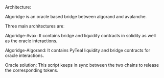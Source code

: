 

Architecture: 

Algoridge is an oracle based bridge between algorand and avalanche. 

Three main architectures are:

Algoridge-Avax: It contains bridge and liquidity contracts in solidity as well as the oracle interactions.

Algoridge-Algorand: It contains PyTeal liquidity and bridge contracts for oracle interactions.

Oracle solution: This script keeps in sync between the two chains to release the corresponding tokens.